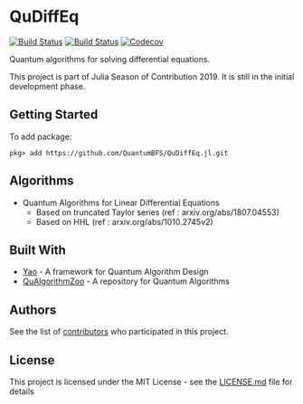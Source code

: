 # QuDiffEq

[![Build Status](https://travis-ci.com/dgan181/QuDiffEq.jl.svg?branch=master)](https://travis-ci.com/dgan181/QuDiffEq.jl)
[![Build Status](https://ci.appveyor.com/api/projects/status/github/dgan181/QuDiffEq.jl?svg=true)](https://ci.appveyor.com/project/dgan181/QuDiffEq-jl)
[![Codecov](https://codecov.io/gh/dgan181/QuDiffEq.jl/branch/master/graph/badge.svg)](https://codecov.io/gh/dgan181/QuDiffEq.jl)

Quantum algorithms for solving differential equations.

This project is part of Julia Season of Contribution 2019.
It is still in the initial development phase.

## Getting Started

To add package:

```
pkg> add https://github.com/QuantumBFS/QuDiffEq.jl.git
```

## Algorithms

- Quantum Algorithms for Linear Differential Equations
  - Based on truncated Taylor series (ref : arxiv.org/abs/1807.04553)
  - Based on HHL (ref : arxiv.org/abs/1010.2745v2)


## Built With

* [Yao](https://github.com/QuantumBFS/Yao.jl) - A framework for Quantum Algorithm Design
* [QuAlgorithmZoo](https://github.com/QuantumBFS/QuAlgorithmZoo.jl) - A repository for Quantum Algorithms

## Authors

See the list of [contributors](https://github.com/QuantumBFS/QuDiffEq.jl/graphs/contributors) who participated in this project.

## License

This project is licensed under the MIT License - see the [LICENSE.md](https://github.com/QuantumBFS/QuDiffEq.jl/blob/master/LICENSE) file for details
